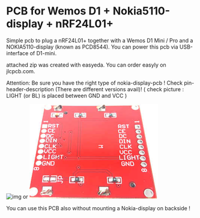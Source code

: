 # PCB for Wemos D1 + Nokia5110-display + nRF24L01+

Simple pcb to plug a nRF24L01+ together with a Wemos D1 Mini / Pro and a NOKIA5110-display (known as PCD8544). You can power this pcb via USB-interface of D1-mini.

attached zip was created with easyeda. You can order easyly on jlcpcb.com.

Attention: Be sure you have the right type of nokia-display-pcb !
Check pin-header-description (There are different versions avail)!
( check picture : LIGHT (or BL) is placed between GND and VCC )

![img](https://github.com/gh-fx2/ahoy/tree/nokia5110/tools/pcb-nokia5110/Nokia5110-LCD.jpg)
or
![img](Nokia5110-LCD2.jpg)


You can use this PCB also without mounting a Nokia-display on backside !
